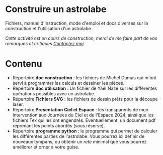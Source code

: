 # Construire un astrolabe
 Fichiers, manuel d'instruction, mode d'emploi et docs diverses sur la construction et l'utilisation d'un astrolabe

*Cette activité est en cours de construction, merci de me faire part de vos remarques et critiques [Contactez moi](mailto:fdecomite@gmail.com)*

# Contenu

 * Répertoire **doc construction** : les fichiers de Michel Dumas qui m'ont servi à programmer les calculs et dessiner les pièces. 
 * Répertoire **doc utilisation** : Un fichier de Yaël Nazé sur les différentes opérations possibles avec un astrolabe. 
 * Répertoire **Fichiers SVG** : les fichiers de dessin prêts pour la découpe laser.
 * Répertoire **Presentation Ciel et Espace** : les transparents de mon intervention aux Journées du Ciel et de l'Espace 2024, ainsi que les fichiers Tex qui les ont engendrés. Eventuellement, un document pdf reprenant les points abordés (sous réserve).
 * Répertoire  **programme python** : le programme qui permet de calculer les différentes parties de l'astrolabe. Vous pourrez ici définir de nouveaux tympans, ou obtenir un *rete* minimal
que vous pourrez améliorer et orner à votre guise. 
